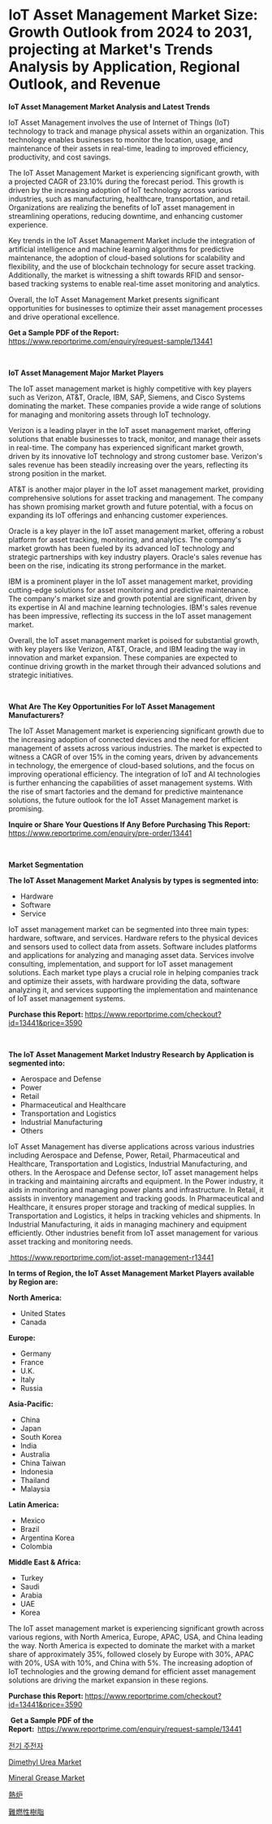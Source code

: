 <p><h1>IoT Asset Management Market Size: Growth Outlook from 2024 to 2031, projecting at Market's Trends Analysis by Application, Regional Outlook, and Revenue</h1></p><p><strong>IoT Asset Management Market Analysis and Latest Trends</strong></p>
<p><p>IoT Asset Management involves the use of Internet of Things (IoT) technology to track and manage physical assets within an organization. This technology enables businesses to monitor the location, usage, and maintenance of their assets in real-time, leading to improved efficiency, productivity, and cost savings.</p><p>The IoT Asset Management Market is experiencing significant growth, with a projected CAGR of 23.10% during the forecast period. This growth is driven by the increasing adoption of IoT technology across various industries, such as manufacturing, healthcare, transportation, and retail. Organizations are realizing the benefits of IoT asset management in streamlining operations, reducing downtime, and enhancing customer experience.</p><p>Key trends in the IoT Asset Management Market include the integration of artificial intelligence and machine learning algorithms for predictive maintenance, the adoption of cloud-based solutions for scalability and flexibility, and the use of blockchain technology for secure asset tracking. Additionally, the market is witnessing a shift towards RFID and sensor-based tracking systems to enable real-time asset monitoring and analytics.</p><p>Overall, the IoT Asset Management Market presents significant opportunities for businesses to optimize their asset management processes and drive operational excellence.</p></p>
<p><strong>Get a Sample PDF of the Report:&nbsp;</strong> <a href="https://www.reportprime.com/enquiry/request-sample/13441">https://www.reportprime.com/enquiry/request-sample/13441</a></p>
<p>&nbsp;</p>
<p><strong>IoT Asset Management Major Market Players</strong></p>
<p><p>The IoT asset management market is highly competitive with key players such as Verizon, AT&T, Oracle, IBM, SAP, Siemens, and Cisco Systems dominating the market. These companies provide a wide range of solutions for managing and monitoring assets through IoT technology. </p><p>Verizon is a leading player in the IoT asset management market, offering solutions that enable businesses to track, monitor, and manage their assets in real-time. The company has experienced significant market growth, driven by its innovative IoT technology and strong customer base. Verizon's sales revenue has been steadily increasing over the years, reflecting its strong position in the market.</p><p>AT&T is another major player in the IoT asset management market, providing comprehensive solutions for asset tracking and management. The company has shown promising market growth and future potential, with a focus on expanding its IoT offerings and enhancing customer experiences.</p><p>Oracle is a key player in the IoT asset management market, offering a robust platform for asset tracking, monitoring, and analytics. The company's market growth has been fueled by its advanced IoT technology and strategic partnerships with key industry players. Oracle's sales revenue has been on the rise, indicating its strong performance in the market.</p><p>IBM is a prominent player in the IoT asset management market, providing cutting-edge solutions for asset monitoring and predictive maintenance. The company's market size and growth potential are significant, driven by its expertise in AI and machine learning technologies. IBM's sales revenue has been impressive, reflecting its success in the IoT asset management market.</p><p>Overall, the IoT asset management market is poised for substantial growth, with key players like Verizon, AT&T, Oracle, and IBM leading the way in innovation and market expansion. These companies are expected to continue driving growth in the market through their advanced solutions and strategic initiatives.</p></p>
<p>&nbsp;</p>
<p><strong>What Are The Key Opportunities For IoT Asset Management Manufacturers?</strong></p>
<p><p>The IoT Asset Management market is experiencing significant growth due to the increasing adoption of connected devices and the need for efficient management of assets across various industries. The market is expected to witness a CAGR of over 15% in the coming years, driven by advancements in technology, the emergence of cloud-based solutions, and the focus on improving operational efficiency. The integration of IoT and AI technologies is further enhancing the capabilities of asset management systems. With the rise of smart factories and the demand for predictive maintenance solutions, the future outlook for the IoT Asset Management market is promising.</p></p>
<p><strong>Inquire or Share Your Questions If Any Before Purchasing This Report:</strong> <a href="https://www.reportprime.com/enquiry/pre-order/13441">https://www.reportprime.com/enquiry/pre-order/13441</a></p>
<p>&nbsp;</p>
<p><strong>Market Segmentation</strong></p>
<p><strong>The IoT Asset Management Market Analysis by types is segmented into:</strong></p>
<p><ul><li>Hardware</li><li>Software</li><li>Service</li></ul></p>
<p><p>IoT asset management market can be segmented into three main types: hardware, software, and services. Hardware refers to the physical devices and sensors used to collect data from assets. Software includes platforms and applications for analyzing and managing asset data. Services involve consulting, implementation, and support for IoT asset management solutions. Each market type plays a crucial role in helping companies track and optimize their assets, with hardware providing the data, software analyzing it, and services supporting the implementation and maintenance of IoT asset management systems.</p></p>
<p><strong>Purchase this Report:&nbsp;</strong><a href="https://www.reportprime.com/checkout?id=13441&price=3590">https://www.reportprime.com/checkout?id=13441&price=3590</a></p>
<p>&nbsp;</p>
<p><strong>The IoT Asset Management Market Industry Research by Application is segmented into:</strong></p>
<p><ul><li>Aerospace and Defense</li><li>Power</li><li>Retail</li><li>Pharmaceutical and Healthcare</li><li>Transportation and Logistics</li><li>Industrial Manufacturing</li><li>Others</li></ul></p>
<p><p>IoT Asset Management has diverse applications across various industries including Aerospace and Defense, Power, Retail, Pharmaceutical and Healthcare, Transportation and Logistics, Industrial Manufacturing, and others. In the Aerospace and Defense sector, IoT asset management helps in tracking and maintaining aircrafts and equipment. In the Power industry, it aids in monitoring and managing power plants and infrastructure. In Retail, it assists in inventory management and tracking goods. In Pharmaceutical and Healthcare, it ensures proper storage and tracking of medical supplies. In Transportation and Logistics, it helps in tracking vehicles and shipments. In Industrial Manufacturing, it aids in managing machinery and equipment efficiently. Other industries benefit from IoT asset management for various asset tracking and monitoring needs.</p></p>
<p><a href="https://www.reportprime.com/iot-asset-management-r13441">&nbsp;https://www.reportprime.com/iot-asset-management-r13441</a></p>
<p><strong>In terms of Region, the IoT Asset Management Market Players available by Region are:</strong></p>
<p>
    <p> <strong> North America: </strong>
        <ul>
            <li>United States</li>
            <li>Canada</li>
        </ul>
        </p> 
    <p> <strong> Europe: </strong>
        <ul>
            <li>Germany</li>
            <li>France</li>
            <li>U.K.</li>
            <li>Italy</li>
            <li>Russia</li>
        </ul>
        </p> 
    <p> <strong> Asia-Pacific: </strong>
        <ul>
            <li>China</li>
            <li>Japan</li>
            <li>South Korea</li>
            <li>India</li>
            <li>Australia</li>
            <li>China Taiwan</li>
            <li>Indonesia</li>
            <li>Thailand</li>
            <li>Malaysia</li>
        </ul>
        </p> 
    <p> <strong> Latin America: </strong>
        <ul>
            <li>Mexico</li>
            <li>Brazil</li>
            <li>Argentina Korea</li>
            <li>Colombia</li>
        </ul>
        </p> 
    <p> <strong> Middle East & Africa: </strong>
        <ul>
            <li>Turkey</li>
            <li>Saudi</li>
            <li>Arabia</li>
            <li>UAE</li>
            <li>Korea</li>
        </ul>
    </p>
    </p>
<p><p>The IoT asset management market is experiencing significant growth across various regions, with North America, Europe, APAC, USA, and China leading the way. North America is expected to dominate the market with a market share of approximately 35%, followed closely by Europe with 30%, APAC with 20%, USA with 10%, and China with 5%. The increasing adoption of IoT technologies and the growing demand for efficient asset management solutions are driving the market expansion in these regions.</p></p>
<p><strong>Purchase this Report: </strong><a href="https://www.reportprime.com/checkout?id=13441&price=3590">https://www.reportprime.com/checkout?id=13441&price=3590</a></p>
<p>&nbsp;<strong>Get a Sample PDF of the Report:&nbsp;&nbsp;</strong><a href="https://www.reportprime.com/enquiry/request-sample/13441">https://www.reportprime.com/enquiry/request-sample/13441</a></p>
<p><strong></strong></p>
<p><p><a href="https://github.com/CliftonFisher9067/Market-Research-Report-List-1/blob/main/331804222506.md">전기 주전자</a></p><p><a href="https://issuu.com/reportprime-2/docs/dimethyl-urea-market-size-2030.pptx">Dimethyl Urea Market</a></p><p><a href="https://issuu.com/reportprime-2/docs/mineral-grease-market-size-2030.pptx">Mineral Grease Market</a></p><p><a href="https://github.com/EmoryYundt1935/Market-Research-Report-List-1/blob/main/530394724494.md">熱炉</a></p><p><a href="https://github.com/mcbeesbxa270/Market-Research-Report-List-1/blob/main/111776024493.md">難燃性樹脂</a></p></p>